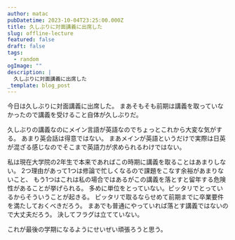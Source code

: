 ```yaml
---
author: matac
pubDatetime: 2023-10-04T23:25:00.000Z
title: 久しぶりに対面講義に出席した
slug: offline-lecture
featured: false
draft: false
tags:
  - random
ogImage: ""
description: |
  久しぶりに対面講義に出席した
_template: blog_post
---
```


今日は久しぶりに対面講義に出席した。
まあそもそも前期は講義を取っていなかったので講義を受けること自体が久しぶりだ。

久しぶりの講義なのにメイン言語が英語なのでちょっとこれから大変な気がする。
あまり英会話は得意ではない。
まあメインが英語というだけで実際は日英が混ざる感じなのでそこまで英語力が求められるわけではない。

私は現在大学院の2年生で本来であればこの時期に講義を取ることはあまりしない。
2つ理由があって1つは修論で忙しくなるので課題をこなす余裕があまりないこと、
もう1つはこれは私の場合ではあるがこの講義を落とすと留年する危険性があることが挙げられる。
多めに単位をとっていない。ピッタリでとっているからそういうことが起きる。
ピッタリで取るならせめて前期までに卒業要件を満たしておくべきだろう。
まあでも普通にやっていれば落とす講義ではないので大丈夫だろう。
決してフラグは立てていない。

これが最後の学期になるようにせいぜい頑張ろうと思う。
